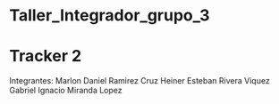 # Taller_Integrador_grupo_3

# Tracker 2

Integrantes:
Marlon Daniel Ramirez Cruz
Heiner Esteban Rivera Viquez
Gabriel Ignacio Miranda Lopez
